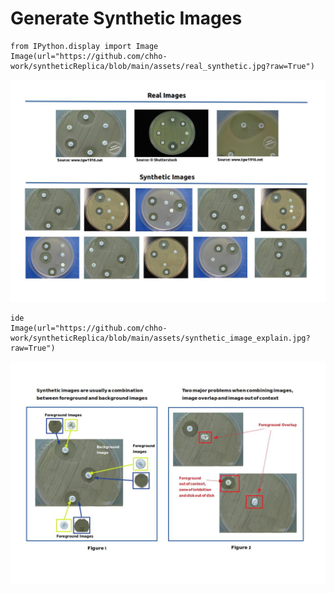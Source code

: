 # Generate Synthetic Images 



```
from IPython.display import Image 
Image(url="https://github.com/chho-work/syntheticReplica/blob/main/assets/real_synthetic.jpg?raw=True")
```




<img src="https://github.com/chho-work/syntheticReplica/blob/main/assets/real_synthetic.jpg?raw=True"/>



```
ide
Image(url="https://github.com/chho-work/syntheticReplica/blob/main/assets/synthetic_image_explain.jpg?raw=True")
```




<img src="https://github.com/chho-work/syntheticReplica/blob/main/assets/synthetic_image_explain.jpg?raw=True"/>


